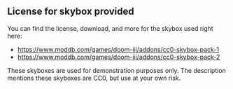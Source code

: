 ## License for skybox provided

You can find the license, download, and more for the skybox used right here: 
* https://www.moddb.com/games/doom-iii/addons/cc0-skybox-pack-1
* https://www.moddb.com/games/doom-iii/addons/cc0-skybox-pack-2

These skyboxes are used for demonstration purposes only. The description mentions these skyboxes are CC0, but use at your own risk.
